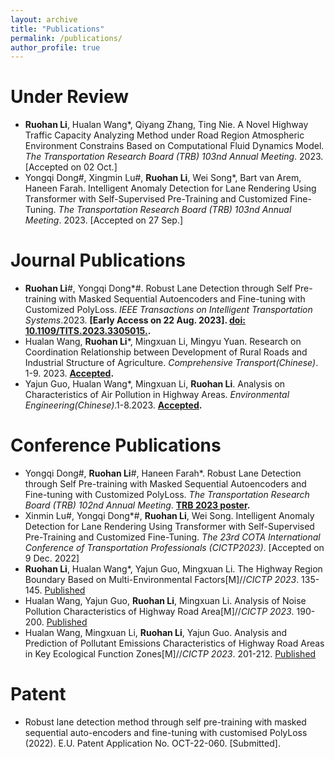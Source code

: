 ```yaml
---
layout: archive
title: "Publications"
permalink: /publications/
author_profile: true
---
```



Under Review
======
* **Ruohan Li**, Hualan Wang*, Qiyang Zhang, Ting Nie. A Novel Highway Traffic Capacity Analyzing Method under Road Region Atmospheric Environment Constrains Based on Computational Fluid Dynamics Model. <var>The Transportation Research Board (TRB) 103nd Annual Meeting</var>. 2023. [Accepted on 02 Oct.]
* Yongqi Dong#, Xingmin Lu#, **Ruohan Li**, Wei Song*, Bart van Arem, Haneen Farah. Intelligent Anomaly Detection for Lane Rendering Using Transformer with Self-Supervised Pre-Training and Customized Fine-Tuning. <var>The Transportation Research Board (TRB) 103nd Annual Meeting</var>. 2023. [Accepted on 27 Sep.]
  
Journal Publications
======
* **Ruohan Li**#, Yongqi Dong*#. Robust Lane Detection through Self Pre-training with Masked Sequential Autoencoders and Fine-tuning with Customized PolyLoss. <var>IEEE Transactions on Intelligent Transportation Systems</var>.2023. **[Early Access on 22 Aug. 2023]. [doi: 10.1109/TITS.2023.3305015.](https://ieeexplore.ieee.org/document/10226453).**
* Hualan Wang, **Ruohan Li***, Mingxuan Li, Mingyu Yuan. Research on Coordination Relationship between Development of Rural Roads and Industrial Structure of Agriculture. <var>Comprehensive Transport(Chinese)</var>. 1-9. 2023. **[Accepted](http://kns.cnki.net/kcms/detail/11.1197.U.20230328.1746.008.html).**
* Yajun Guo, Hualan Wang*, Mingxuan Li, **Ruohan Li**. Analysis on Characteristics of Air Pollution in Highway Areas. <var>Environmental Engineering(Chinese)</var>.1-8.2023. **[Accepted](http://kns.cnki.net/kcms/detail/11.2097.X.20230324.0948.002.html).**

Conference Publications
======
* Yongqi Dong#, **Ruohan Li**#, Haneen Farah*. Robust Lane Detection through Self Pre-training with Masked Sequential Autoencoders and Fine-tuning with Customized PolyLoss. <var>The Transportation Research Board (TRB) 102nd Annual Meeting</var>. **[TRB 2023 poster](https://repository.tudelft.nl/islandora/object/uuid:62690e30-572d-44c2-aa8f-f0b1cb835f29?collection=research).**
* Xinmin Lu#, Yongqi Dong*#, **Ruohan Li**, Wei Song. Intelligent Anomaly Detection for Lane Rendering Using Transformer with Self-Supervised Pre-Training and Customized Fine-Tuning. <var>The 23rd COTA International Conference of Transportation Professionals (CICTP2023)</var>. [Accepted on 9 Dec. 2022]
* **Ruohan Li**, Hualan Wang*, Yajun Guo, Mingxuan Li. The Highway Region Boundary Based on Multi-Environmental Factors[M]//<var>CICTP 2023</var>. 135-145. [Published](https://doi.org/10.1061/9780784484869.014)
* Hualan Wang, Yajun Guo, **Ruohan Li**, Mingxuan Li. Analysis of Noise Pollution Characteristics of Highway Road Area[M]//<var>CICTP 2023</var>. 190-200. [Published](https://doi.org/10.1061/9780784484869.019)
* Hualan Wang, Mingxuan Li, **Ruohan Li**, Yajun Guo. Analysis and Prediction of Pollutant Emissions Characteristics of Highway Road Areas in Key Ecological Function Zones[M]//<var>CICTP 2023</var>. 201-212. [Published](https://doi.org/10.1061/9780784484869.020)

Patent
======
* Robust lane detection method through self pre-training with masked sequential auto-encoders and fine-tuning with customised PolyLoss (2022). E.U. Patent Application No. OCT-22-060. [Submitted].
                
